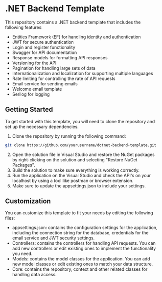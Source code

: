 # .NET Backend Template

This repository contains a .NET backend template that includes the following features:

- Entities Framework (EF) for handling identity and authentication
- JWT for secure authentication
- Login and register functionality
- Swagger for API documentation
- Response models for formatting API responses
- Versioning for the API
- Pagination for handling large sets of data
- Internationalization and localization for supporting multiple languages
- Rate limiting for controlling the rate of API requests
- Email service for sending emails
- Welcome email template
- Serilog for logging

## Getting Started

To get started with this template, you will need to clone the repository and set up the necessary dependencies.

1. Clone the repository by running the following command:
```sh
git clone https://github.com/yourusername/dotnet-backend-template.git
```
2. Open the solution file in Visual Studio and restore the NuGet packages by right-clicking on the solution and selecting "Restore NuGet Packages".
3. Build the solution to make sure everything is working correctly.
4. Run the application on the Visual Studio and check the API's on your localhost by using a tool like postman or browser extension.
5. Make sure to update the appsettings.json to include your settings.


## Customization

You can customize this template to fit your needs by editing the following files:

* appsettings.json: contains the configuration settings for the application, including the connection string for the database, credentials for the email service and JWT security settings.
* Controllers: contains the controllers for handling API requests. You can add new controllers or edit existing ones to implement the functionality you need.
* Models: contains the model classes for the application. You can add new model classes or edit existing ones to match your data structure.
* Core: contains the repository, context and other related classes for handling data access.
